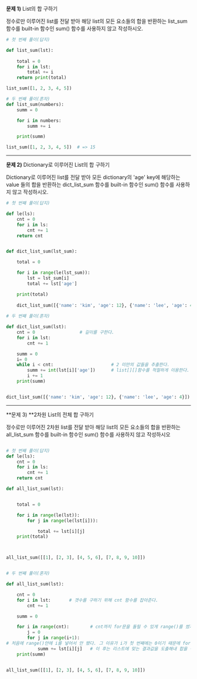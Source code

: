 **문제 1)** List의 합 구하기

정수로만 이루어진 list를 전달 받아 해당 list의 모든 요소들의 합을 반환하는 list_sum 함수를 built-in 함수인 sum() 함수를 사용하지 않고 작성하시오.

```python
# 첫 번째 풀이(답지)

def list_sum(lst):
    
    total = 0
    for i in lst:
        total += i
    return print(total)

list_sum([1, 2, 3, 4, 5])

# 두 번째 풀이(혼자)
def list_sum(numbers):
    summ = 0

    for i in numbers:
        summ += i

    print(summ)

list_sum([1, 2, 3, 4, 5])  # => 15
```

---

**문제 2)** Dictionary로 이루어진 List의 합 구하기

Dictionary로 이루어진 list를 전달 받아 모든 dictionary의 'age' key에 해당하는 value 들의 합을 반환하는 dict_list_sum 함수를 built-in 함수인 sum() 함수를 사용하지 않고 작성하시오.

```python
# 첫 번째 풀이(답지)

def le(ls):
    cnt = 0
    for i in ls:
        cnt += 1
    return cnt


def dict_list_sum(lst_sum):

    total = 0

    for i in range(le(lst_sum)):
        lst = lst_sum[i]
        total += lst['age']

    print(total)
    
    dict_list_sum([{'name': 'kim', 'age': 12}, {'name': 'lee', 'age': 4}])
    
# 두 번째 풀이(혼자)

def dict_list_sum(lst):
    cnt = 0					# 길이를 구한다.
    for i in lst:
        cnt += 1

    summ = 0
    i= 0
    while i < cnt:						# 2 미만의 값들을 추출한다.
        summ += int(lst[i]['age'])		# list[][]함수를 적절하게 이용한다.
        i += 1
    print(summ)


dict_list_sum([{'name': 'kim', 'age': 12}, {'name': 'lee', 'age': 4}])
```

---

**문제 3) **2차원 List의 전체 합 구하기

정수로만 이루어진 2차원 list를 전달 받아 해당 list의 모든 요소들의 합을 반환하는 all_list_sum 함수를 built-in 함수인 sum() 함수를 사용하지 않고 작성하시오

```python

# 첫 번째 풀이(답지)
def le(ls):
    cnt = 0
    for i in ls:
        cnt += 1
    return cnt

def all_list_sum(lst):


    total = 0

    for i in range(le(lst)):
        for j in range(le(lst[i])):

            total += lst[i][j]
    print(total)



all_list_sum([[1], [2, 3], [4, 5, 6], [7, 8, 9, 10]])


# 두 번째 풀이(혼자)

def all_list_sum(lst):

    cnt = 0
    for i in lst:		# 갯수를 구하기 위해 cnt 함수를 잡아준다.
        cnt += 1

    summ = 0

    for i in range(cnt):		# cnt까지 for문을 돌릴 수 있게 range()를 썼지만 나중에 다른 									방법을 찾아봐야 겠다.
        j = 0					
        for j in range(i+1):	
# 처음에 range()안에 i를 넣어서 안 됐다. 그 이유가 i가 첫 번째에는 0이기 때문에 for문이 동작하지 않고 그냥 생략됐다. 그래서 처음부터 동작하도록 '+1'을 넣었다.
            summ += lst[i][j]	# 이 후는 리스트에 맞는 결과값을 도출해내 합을 구한다.
    print(summ)


all_list_sum([[1], [2, 3], [4, 5, 6], [7, 8, 9, 10]])
```